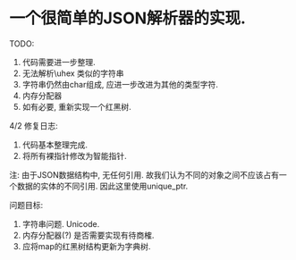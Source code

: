 # 一个很简单的JSON解析器的实现.

TODO:

1. 代码需要进一步整理.
2. 无法解析\uhex 类似的字符串
3. 字符串仍然由char组成, 应进一步改进为其他的类型字符.
4. 内存分配器
5. 如有必要, 重新实现一个红黑树.

4/2 修复日志:

1. 代码基本整理完成.
2. 将所有裸指针修改为智能指针.

注: 由于JSON数据结构中, 无任何引用. 故我们认为不同的对象之间不应该占有一个数据的实体的不同引用. 因此这里使用unique_ptr.

问题目标:

1. 字符串问题. Unicode.
2. 内存分配器(?) 是否需要实现有待商榷.
3. 应将map的红黑树结构更新为字典树.